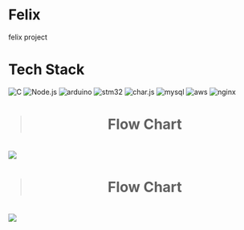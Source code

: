# Felix
felix project

# Tech Stack
![C](https://img.shields.io/badge/C-A8B9CC?style=round-square&logo=C&logoColor=white) ![Node.js](https://img.shields.io/badge/Node.js-black?&style=round-square&logo=Node.js&logoColor=339933) ![arduino](https://img.shields.io/badge/Arduino-00979D?style=round-square&logo=arduino&logoColor=white) ![stm32](https://img.shields.io/badge/STM32-03234B?style=round-square&logo=stmicroelectronics&logoColor=white) ![char.js](https://img.shields.io/badge/Chart.js-FF6384?style=round-square&logo=chart.js&logoColor=white) ![mysql](https://img.shields.io/badge/Mysql-4479A1?style=round-square&logo=mysql&logoColor=white) ![aws](https://img.shields.io/badge/AWS-232F3E?style=round-square&logo=amazonaws&logoColor=yellow) ![nginx](https://img.shields.io/badge/Nginx-009639?style=round-square&logo=nginx&logoColor=white)

> # <div align="center">Flow Chart</div>

<br>

<img src="https://user-images.githubusercontent.com/69233428/202269616-a0447d53-30b4-4a1d-8c9a-4b0bf2858d3c.png">

> # <div align="center">Flow Chart</div>

<br>
<img src="https://user-images.githubusercontent.com/69233428/202271671-9ce84930-002f-450b-b867-e080a89d8197.gif">
